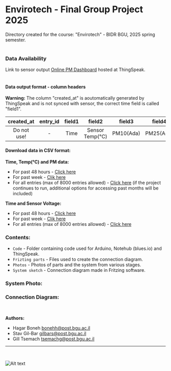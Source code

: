 # Envirotech - Final Group Project 2025

Directory created for the course: "Envirotech" - BIDR BGU, 2025 spring semester.<br>
<br>

### Data Availability
Link to sensor output [Online PM Dashboard](https://thingspeak.mathworks.com/channels/2997781) hosted at ThingSpeak.<br>
<br>

#### Data output format - column headers

**Warning:** The column "created_at" is aoutomatically generated by ThingSpeak and is not synced with sensor, the correct time field is called "field1".

|created_at|entry_id|field1|field2|field3|field4|field5|field6|field7|field8
|:--------:|:------:|:----:|:----:|:----:|:----:|:----:|:----:|:----:|:----:
|Do not use!|   -   |Time  |Sensor Temp(°C)|PM10(Ada)|PM25(Ada)|PM100(Ada)|PM10(Grove)|PM25(Grove)|PM100(Grove)

#### Download data in CSV format: 

**Time, Temp(°C) and PM data:**

* For past 48 hours - [Click here](https://api.thingspeak.com/channels/2997781/feeds.csv?days=2)
* For past week - [Clik here](https://api.thingspeak.com/channels/2997781/feeds.csv?days=7)
* For all entries (max of 8000 entries allowed) - [Click here](https://api.thingspeak.com/channels/2997781/feeds.csv?results=8000) (if the project continues to run, additional options for accessing past months will be included)

**Time and Sensor Voltage:**

* For past 48 hours - [Click here](https://api.thingspeak.com/channels/2998453/feeds.csv?api_key=HX47E67RSDC3UU6Y&days=2)
* For past week - [Clik here](https://api.thingspeak.com/channels/2998453/feeds.csv?api_key=HX47E67RSDC3UU6Y&days=7)
* For all entries (max of 8000 entries allowed) - [Click here](https://api.thingspeak.com/channels/2998453/feeds.csv?api_key=HX47E67RSDC3UU6Y)


### Contents: 
* `Code` - Folder containing code used for Arduino, Notehub (blues.io) and ThingSpeak.
* `Frizting parts` - Files used to create the connection diagram.
* `Photos` - Photos of parts and the system from various stages.
* `System sketch` - Connection diagram made in Fritzing software.

### System Photo: 

### Connection Diagram: 

<br>


**Authors:**

*  Hagar Boneh bonehh@post.bgu.ac.il
*  Stav Gil-Bar gilbars@post.bgu.ac.il
*  Gill Tsemach tsemachg@post.bgu.ac.il 


---
<br>

![Alt text](logo.png)